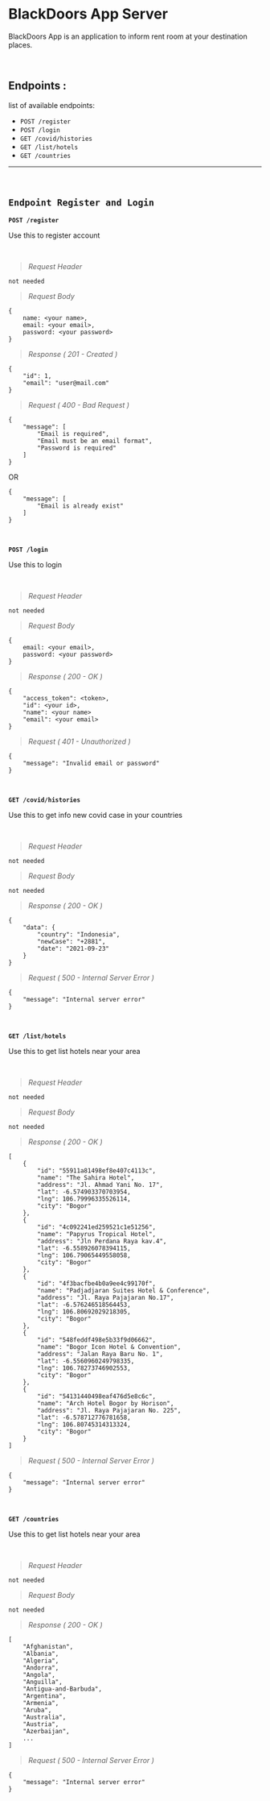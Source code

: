 # BlackDoors App Server

BlackDoors App is an application to inform rent room at your destination places.

&nbsp;

## Endpoints :

list of available endpoints:

- `POST /register`
- `POST /login`
- `GET /covid/histories`
- `GET /list/hotels`
- `GET /countries`

---

&nbsp;

## `Endpoint Register and Login`
**`POST /register`**

Use this to register account

&nbsp;

> _Request Header_
```
not needed
```

> _Request Body_
```
{
    name: <your name>,
    email: <your email>,
    password: <your password>
}
```

>_Response ( 201 - Created )_
```
{
    "id": 1,
    "email": "user@mail.com"
}
```

> _Request ( 400 - Bad Request )_
```
{
    "message": [
        "Email is required",
        "Email must be an email format",
        "Password is required"
    ]
}
```
OR
```
{
    "message": [
        "Email is already exist"
    ]
}
```

&nbsp;

**`POST /login`**

Use this to login

&nbsp;

> _Request Header_
```
not needed
```

> _Request Body_
```
{
    email: <your email>,
    password: <your password>
}
```

>_Response ( 200 - OK )_
```
{
    "access_token": <token>,
    "id": <your id>,
    "name": <your name>
    "email": <your email>
}
```

> _Request ( 401 - Unauthorized )_
```
{
    "message": "Invalid email or password"
}
```

&nbsp;

**`GET /covid/histories`**

Use this to get info new covid case in your countries

&nbsp;

> _Request Header_
```
not needed
```

> _Request Body_
```
not needed
```

>_Response ( 200 - OK )_
```
{
    "data": {
        "country": "Indonesia",
        "newCase": "+2881",
        "date": "2021-09-23"
    }
}
```

> _Request ( 500 - Internal Server Error )_
```
{
    "message": "Internal server error"
}
```

&nbsp;

**`GET /list/hotels`**

Use this to get list hotels near your area

&nbsp;

> _Request Header_
```
not needed
```

> _Request Body_
```
not needed
```

>_Response ( 200 - OK )_
```
[
    {
        "id": "55911a81498ef8e407c4113c",
        "name": "The Sahira Hotel",
        "address": "Jl. Ahmad Yani No. 17",
        "lat": -6.574903370703954,
        "lng": 106.79996335526114,
        "city": "Bogor"
    },
    {
        "id": "4c092241ed259521c1e51256",
        "name": "Papyrus Tropical Hotel",
        "address": "Jln Perdana Raya kav.4",
        "lat": -6.558926078394115,
        "lng": 106.79065449558058,
        "city": "Bogor"
    },
    {
        "id": "4f3bacfbe4b0a9ee4c99170f",
        "name": "Padjadjaran Suites Hotel & Conference",
        "address": "Jl. Raya Pajajaran No.17",
        "lat": -6.576246518564453,
        "lng": 106.80692029218305,
        "city": "Bogor"
    },
    {
        "id": "548feddf498e5b33f9d06662",
        "name": "Bogor Icon Hotel & Convention",
        "address": "Jalan Raya Baru No. 1",
        "lat": -6.5560960249798335,
        "lng": 106.78273746902553,
        "city": "Bogor"
    },
    {
        "id": "54131440498eaf476d5e8c6c",
        "name": "Arch Hotel Bogor by Horison",
        "address": "Jl. Raya Pajajaran No. 225",
        "lat": -6.578712776781658,
        "lng": 106.80745314313324,
        "city": "Bogor"
    }
]
```

> _Request ( 500 - Internal Server Error )_
```
{
    "message": "Internal server error"
}
```

&nbsp;

**`GET /countries`**

Use this to get list hotels near your area

&nbsp;

> _Request Header_
```
not needed
```

> _Request Body_
```
not needed
```

>_Response ( 200 - OK )_
```
[
    "Afghanistan",
    "Albania",
    "Algeria",
    "Andorra",
    "Angola",
    "Anguilla",
    "Antigua-and-Barbuda",
    "Argentina",
    "Armenia",
    "Aruba",
    "Australia",
    "Austria",
    "Azerbaijan",
    ...
]
```

> _Request ( 500 - Internal Server Error )_
```
{
    "message": "Internal server error"
}
```